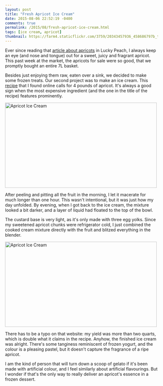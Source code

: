 ```yaml
---
layout: post
title: "Fresh Apricot Ice Cream"
date: 2015-08-06 22:52:19 -0400
comments: true
permalink: /2015/08/fresh-apricot-ice-cream.html
tags: [ice cream, apricot]
thumbnail: https://farm4.staticflickr.com/3759/20343457936_458686797b_t.jpg
---
```


Ever since reading that [article about
apricots](http://www.utne.com/environment/apricots-zm0z12mazwar.aspx) in
Lucky Peach, I always keep an eye (and nose and tongue) out for a
sweet, juicy and fragrant apricot.  This past week at the market,
the apricots for sale were so good, that we promptly bought an
entire 7L basket.

Besides just enjoying them raw, eaten over a sink, we decided to make
some frozen treats. Our second project was to make an ice cream. This
[recipe](http://m.sfgate.com/recipes/article/Runner-up-1995-Fresh-Apricot-Ice-Cream-2468795.php)
that I found online calls for 4 pounds of apricot. It's always a good
sign when the most expensive ingredient (and the one in the title of the
recipe) features prominently.

<a data-flickr-embed="true"
href="https://www.flickr.com/photos/gnuf/20343457936/in/dateposted/"
title="Apricot Ice Cream"><img
src="https://farm4.staticflickr.com/3759/20343457936_458686797b.jpg"
width="500" height="281" alt="Apricot Ice Cream"></a><script async
src="//embedr.flickr.com/assets/client-code.js"
charset="utf-8"></script>

After peeling and pitting all the fruit in the morning, I let it
macerate for much longer than one hour. This wasn't intentional,
but it was just how my day unfolded. By evening, when I got back to the
ice cream, the mixture looked a bit darker, and a layer of liquid had
floated to the top of the bowl.

The custard base is very light, as it's only made with three egg yolks.
Since my sweetened apricot chunks were refrigerator cold, I just
combined the cooked cream mixture directly with the fruit and blitzed
everything in the blender. 

<a data-flickr-embed="true"
href="https://www.flickr.com/photos/gnuf/20183051949/in/photostream/"
title="Apricot Ice Cream"><img
src="https://farm1.staticflickr.com/376/20183051949_098e649317.jpg"
width="500" height="281" alt="Apricot Ice Cream"></a><script async
src="//embedr.flickr.com/assets/client-code.js"
charset="utf-8"></script>

There has to be a typo on that website: my yield was more than two quarts,
which is double what it claims in the recipe. Anyhow, the finished ice
cream was alright. There's some tanginess reminiscent of frozen
yogurt, and the colour is a pleasing pastel, but it doesn't capture
the fragrance of a ripe apricot. 

I am the kind of person that will turn down a scoop of gelato if
it's been made with artificial colour, and I feel similarly about
artificial flavourings. But I wonder if that's the only way to
really deliver an apricot's essence in a frozen dessert.
